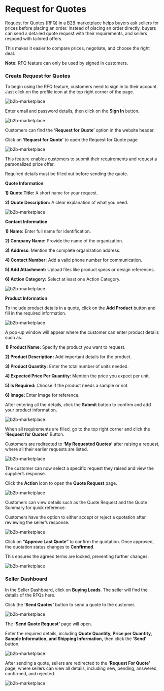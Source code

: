 # Request for Quotes

Request for Quotes (RFQ) in a B2B marketplace helps buyers ask sellers for prices before placing an order. Instead of placing an order directly, buyers can send a detailed quote request with their requirements, and sellers respond with tailored offers. 

This makes it easier to compare prices, negotiate, and choose the right deal. 

**Note:** RFQ feature can only be used by signed in customers.

### Create Request for Quotes 

To begin using the RFQ feature, customers need to sign in to their account. Just click on the profile icon at the top right corner of the page. 

 ![b2b-marketplace](../../assets/2.0/images/b2b-marketplace/1-guest-sign-in.png)

Enter email and password details, then click on the **Sign In** button.

 ![b2b-marketplace](../../assets/2.0/images/b2b-marketplace/2-customer-login.png)

Customers can find the **‘Request for Quote’** option in the website header. 

Click on **‘Request for Quote’** to open the Request for Quote page

 ![b2b-marketplace](../../assets/2.0/images/b2b-marketplace/3-customer-profile-page.png)

This feature enables customers to submit their requirements and request a personalized price offer. 

Required details must be filled out before sending the quote.

**Quote Information**

**1) Quote Title:** A short name for your request.

**2) Quote Description:** A clear explanation of what you need.

 ![b2b-marketplace](../../assets/2.0/images/b2b-marketplace/4-quote-info.png)

**Contact Information**

**1) Name:** Enter full name for identification.

**2) Company Name:** Provide the name of the organization.

**3) Address:** Mention the complete organization address.

**4) Contact Number:** Add a valid phone number for communication.

**5) Add Attachment:** Upload files like product specs or design references.

**6) Action Category:** Select at least one Action Category.

 ![b2b-marketplace](../../assets/2.0/images/b2b-marketplace/5-contact-info.png)

**Product Information**

To include product details in a quote, click on the **Add Product** button and fill in the required information.

 ![b2b-marketplace](../../assets/2.0/images/b2b-marketplace/6-product-info.png)

A pop-up window will appear where the customer can enter product details such as.

**1) Product Name:** Specify the product you want to request.

**2) Product Description:** Add important details for the product.

**3) Product Quantity:** Enter the total number of units needed.

**4) Expected Price Per Quantity:** Mention the price you expect per unit.

**5) Is Required:** Choose if the product needs a sample or not.

**6) Image:** Enter Image for reference.

After entering all the details, click the **Submit** button to confirm and add your product information.

 ![b2b-marketplace](../../assets/2.0/images/b2b-marketplace/7-popup-rfq.png)

When all requirements are filled, go to the top right corner and click the **‘Request for Quotes’** Button.

Customers are redirected to **‘My Requested Quotes’** after raising a request, where all their earlier requests are listed.

 ![b2b-marketplace](../../assets/2.0/images/b2b-marketplace/8-redirect-page.png)

The customer can now select a specific request they raised and view the supplier’s response.

Click the **Action** icon to open the **Quote Request** page.

 ![b2b-marketplace](../../assets/2.0/images/b2b-marketplace/9-supplier-responsenew.png)

Customers can view details such as the Quote Request and the Quote Summary for quick reference. 

Customers have the option to either accept or reject a quotation after reviewing the seller’s response.

 ![b2b-marketplace](../../assets/2.0/images/b2b-marketplace/10-approved-last-quotes-button.png)

Click on **“Approve Last Quote”** to confirm the quotation. Once approved, the quotation status changes to **Confirmed**. 

This ensures the agreed terms are locked, preventing further changes. 

 ![b2b-marketplace](../../assets/2.0/images/b2b-marketplace/11-quotes-confirm-by-customer.png)

### Seller Dashboard

In the Seller Dashboard, click on **Buying Leads**. The seller will find the details of the RFQs here.

Click the **‘Send Quotes’** button to send a quote to the customer.

 ![b2b-marketplace](../../assets/2.0/images/b2b-marketplace/12-buying-leads-seller.png)

The **‘Send Quote Request’** page will open.

Enter the required details, including **Quote Quantity, Price per Quantity, Sample Information, and Shipping Information,** then click the **‘Send’** button.

 ![b2b-marketplace](../../assets/2.0/images/b2b-marketplace/13-send-quote-request-to-customer.png)

After sending a quote, sellers are redirected to the **‘Request For Quote’** page, where sellers can view all details, including new, pending, answered, confirmed, and rejected.

 ![b2b-marketplace](../../assets/2.0/images/b2b-marketplace/14-req-ans-by-seller.png)
